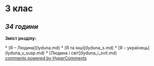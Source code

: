 <div id="hypercomments_widget" class="js-hypercomments-widget invisible"></div>

3 клас
=============================================
## *34 години*

<p><b>Зміст розділу:</b></p>
* [Я – Людина](lyduna.md)
* [Я та інші](lyduna_s.md)
* [Я – українець](lyduna_v_susp.md)
* [Людина і світ](lyduna_i_svit.md)

<div class="js-hypercomments-container">
<a href="http://hypercomments.com" class="hc-link" title="comments widget">comments powered by HyperComments</a>
</div>